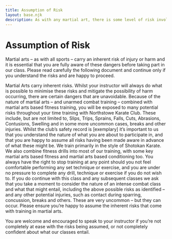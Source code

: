 ```yaml
---
title: Assumption of Risk
layout: base.njk
description: As with any martial art, there is some level of risk involved
---
```

# Assumption of Risk
 
Martial arts – as with all sports – carry an inherent risk of injury or harm and it is essential that you are fully aware of these dangers before taking part in our class. Please read carefully the following document and continue only if you understand the risks and are happy to proceed.

Martial Arts carry inherent risks. Whilst your instructor will always do what is possible to minimise these risks and mitigate the possibility of harm occurring, there are certain dangers that are unavoidable. Because of the nature of martial arts – and unarmed combat training – combined with martial arts based fitness training, you will be exposed to many potential risks throughout your time training with Northstowe Karate Club. These include, but are not limited to, Slips, Trips, Sprains, Falls, Cuts, Abrasions, Contusions, Swelling and in some more uncommon cases, breaks and other injuries. Whilst the club’s safety record is [exemplary] it’s important to us that you understand the nature of what you are about to participate in, and that you are happy to assume all risks having been made aware in advance of what these might be. We train primarily in the style of Shotokan Karate. We also combine fitness drills into most of our training, with some key martial arts based fitness and martial arts based conditioning too. You always have the right to stop training at any point should you not feel comfortable performing any set technique or exercise, and you are under no pressure to complete any drill, technique or exercise if you do not wish to.  If you do continue with this class and any subsequent classes we ask that you take a moment to consider the nature of an intense combat class and what that might entail, including the above possible risks as identified – and any other potential injuries, such as contact during sparring, concussion, breaks and others. These are very uncommon – but they can occur. Please ensure you’re happy to assume the inherent risks that come with training in martial arts.

You are welcome and encouraged to speak to your instructor if you’re not completely at ease with the risks being assumed, or not completely confident about what our classes entail.

